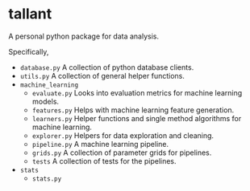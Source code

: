 # tallant
A personal python package for data analysis.

Specifically,
- `database.py`  A collection of python database clients.
- `utils.py`  A collection of general helper functions.
- `machine_learning`
    - `evaluate.py`  Looks into evaluation metrics for machine learning models.  
    - `features.py`  Helps with machine learning feature generation. 
    - `learners.py`  Helper functions and single method algorithms for machine learning. 
    - `explorer.py`  Helpers for data exploration and cleaning.
    - `pipeline.py`  A machine learning pipeline. 
    - `grids.py`     A collection of parameter grids for pipelines.
    - `tests`        A collection of tests for the pipelines.
- `stats`
    - `stats.py`
